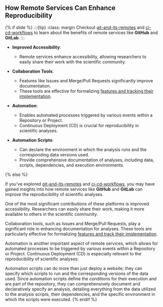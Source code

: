 ## How Remote Services Can Enhance Reproducibility
{% if slide %}
:::{tip}
:class: margin
Checkout [git-and-its-remotes](https://t4d-gmbh.github.io/git-and-its-remotes) and [ci-cd-workflows](https://t4d-gmbh.github.io/ci-cd-workflows) to learn about the benefits of remote services like <i class="fab fa-github"></i> **GitHub** and <i class="fab fa-gitlab"></i> **GitLab**.
:::
- **Improved Accessibility**: 
  - Remote services enhance accessibility, allowing researchers to easily share their work with the scientific community.

- **Collaboration Tools**: 
  - Features like Issues and Merge/Pull Requests significantly improve documentation.
  - These tools are effective for formalizing [features and tracking their implementation](https://t4d-gmbh.github.io/git-and-its-remotes/content/project_management/index.html#feature-branch-approach-reloaded).

- **Automation**: 
  - Enables automated processes triggered by various events within a Repository or Project.
  - Continuous Deployment (CD) is crucial for reproducibility in scientific analyses.

- **Automation Scripts**: 
  - Can declare the environment in which the analysis runs and the corresponding data versions used.
  - Provide comprehensive documentation of analyses, including data, scripts, dependencies, and execution environments.

{% else %}

If you've explored [git-and-its-remotes](https://t4d-gmbh.github.io/git-and-its-remotes) and [ci-cd-workflows](https://t4d-gmbh.github.io/ci-cd-workflows), you may have gained insights into how remote services like <i class="fab fa-github"></i> **GitHub** and <i class="fab fa-gitlab"></i> **GitLab** can improve the reproducibility of scientific analyses.

One of the most significant contributions of these platforms is improved accessibility.
Researchers can easily share their work, making it more available to others in the scientific community.

Collaboration tools, such as Issues and Merge/Pull Requests, play a significant role in enhancing documentation for analyses.
These tools are particularly effective for formalizing [features and track their implementation](https://t4d-gmbh.github.io/git-and-its-remotes/content/project_management/index.html#feature-branch-approach-reloaded).

Automation is another important aspect of remote services, which allows for automated processes to be triggered by various events within a Repository or Project.
Continuous Deployment (CD) is especially relevant to the reproducibility of scientific analyses:

Automation scripts can do more than just deploy a website; they can specify which scripts to run and the corresponding versions of the data used. Since automation scripts define the conditions for their execution and are part of the repository, they can comprehensively document and declaratively specify an analysis, detailing everything from the data utilized to the analysis scripts, their dependencies, and the specific environment in which the scripts were executed.
{% endif %}

